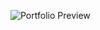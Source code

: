 ![Portfolio Preview]([https://raw.githubusercontent.com/your-username/repository-name/main/path-to-image.png](https://github.com/Dharshini8703/Portfolio/blob/main/Screenshot%202025-02-23%20211045.png))
